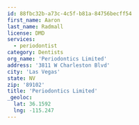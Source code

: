 ```yaml
---
id: 88fbc32b-a73c-4c5f-b81a-84756becff54
first_name: Aaron
last_name: Radmall
license: DMD
services:
  - periodontist
category: Dentists
org_name: 'Periodontics Limited'
address: '3811 W Charleston Blvd'
city: 'Las Vegas'
state: NV
zip: '89102'
title: 'Periodontics Limited'
_geoloc:
  lat: 36.1592
  lng: -115.247
---
```

